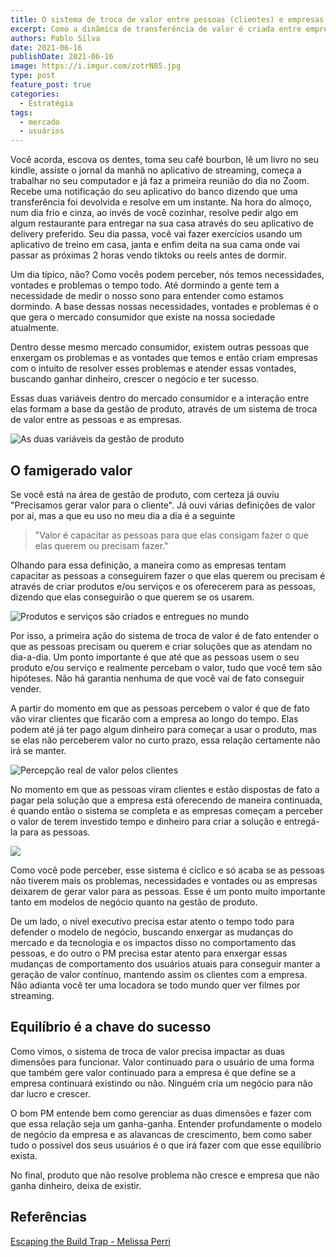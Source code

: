 ```yaml
---
title: O sistema de troca de valor entre pessoas (clientes) e empresas
excerpt: Como a dinâmica de transferência de valor é criada entre empresas e pessoas
authors: Pablo Silva
date: 2021-06-16
publishDate: 2021-06-16
image: https://i.imgur.com/zotrN85.jpg
type: post
feature_post: true
categories:
  - Estratégia
tags:
  - mercado
  - usuários
---
```


Você acorda, escova os dentes, toma seu café bourbon, lê um livro no seu kindle, assiste o jornal da manhã no aplicativo de streaming, começa a trabalhar no seu computador e já faz a primeira reunião do dia no Zoom. Recebe uma notificação do seu aplicativo do banco dizendo que uma transferência foi devolvida e resolve em um instante. Na hora do almoço, num dia frio e cinza, ao invés de você cozinhar, resolve pedir algo em algum restaurante para entregar na sua casa através do seu aplicativo de delivery preferido. Seu dia passa, você vai fazer exercícios usando um aplicativo de treino em casa, janta e enfim deita na sua cama onde vai passar as próximas 2 horas vendo tiktoks ou reels antes de dormir.

Um dia típico, não? Como vocês podem perceber, nós temos necessidades, vontades e problemas o tempo todo. Até dormindo a gente tem a necessidade de medir o nosso sono para entender como estamos dormindo. A base dessas nossas necessidades, vontades e problemas é o que gera o mercado consumidor que existe na nossa sociedade atualmente.

Dentro desse mesmo mercado consumidor, existem outras pessoas que enxergam os problemas e as vontades que temos e então criam empresas com o intuito de resolver esses problemas e atender essas vontades, buscando ganhar dinheiro, crescer o negócio e ter sucesso.

Essas duas variáveis dentro do mercado consumidor e a interação entre elas formam a base da gestão de produto, através de um sistema de troca de valor entre as pessoas e as empresas.

![](/images/posts/o-sistema-de-troca-de-valor-entre-pessoas-e-empresas-1.jpeg "As duas variáveis da gestão de produto")

## O famigerado valor

Se você está na área de gestão de produto, com certeza já ouviu "Precisamos gerar valor para o cliente". Já ouvi várias definições de valor por aí, mas a que eu uso no meu dia a dia é a seguinte

> "Valor é capacitar as pessoas para que elas consigam fazer o que elas querem ou precisam fazer."

Olhando para essa definição, a maneira como as empresas tentam capacitar as pessoas a conseguirem fazer o que elas querem ou precisam é através de criar produtos e/ou serviços e os oferecerem para as pessoas, dizendo que elas conseguirão o que querem se os usarem.

![](/images/posts/o-sistema-de-troca-de-valor-entre-pessoas-e-empresas-2.jpeg "Produtos e serviços são criados e entregues no mundo")

Por isso, a primeira ação do sistema de troca de valor é de fato entender o que as pessoas precisam ou querem e criar soluções que as atendam no dia-a-dia. Um ponto importante é que até que as pessoas usem o seu produto e/ou serviço e realmente percebam o valor, tudo que você tem são hipóteses. Não há garantia nenhuma de que você vai de fato conseguir vender.

A partir do momento em que as pessoas percebem o valor é que de fato vão virar clientes que ficarão com a empresa ao longo do tempo. Elas podem até já ter pago algum dinheiro para começar a usar o produto, mas se elas não perceberem valor no curto prazo, essa relação certamente não irá se manter.

![](/images/posts/o-sistema-de-troca-de-valor-entre-pessoas-e-empresas-3.jpeg "Percepção real de valor pelos clientes")

No momento em que as pessoas viram clientes e estão dispostas de fato a pagar pela solução que a empresa está oferecendo de maneira continuada, é quando então o sistema se completa e as empresas começam a perceber o valor de terem investido tempo e dinheiro para criar a solução e entregá-la para as pessoas.

![](/images/posts/o-sistema-de-troca-de-valor-entre-pessoas-e-empresas-4.jpeg)

Como você pode perceber, esse sistema é cíclico e só acaba se as pessoas não tiverem mais os problemas, necessidades e vontades ou as empresas deixarem de gerar valor para as pessoas. Esse é um ponto muito importante tanto em modelos de negócio quanto na gestão de produto. 

De um lado, o nível executivo precisa estar atento o tempo todo para defender o modelo de negócio, buscando enxergar as mudanças do mercado e da tecnologia e os impactos disso no comportamento das pessoas, e do outro o PM precisa estar atento para enxergar essas mudanças de comportamento dos usuários atuais para conseguir manter a geração de valor contínuo, mantendo assim os clientes com a empresa. Não adianta você ter uma locadora se todo mundo quer ver filmes por streaming.

## Equilíbrio é a chave do sucesso

Como vimos, o sistema de troca de valor precisa impactar as duas dimensões para funcionar. Valor continuado para o usuário de uma forma que também gere valor continuado para a empresa é que define se a empresa continuará existindo ou não. Ninguém cria um negócio para não dar lucro e crescer.

O bom PM entende bem como gerenciar as duas dimensões e fazer com que essa relação seja um ganha-ganha. Entender profundamente o modelo de negócio da empresa e as alavancas de crescimento, bem como saber tudo o possível dos seus usuários é o que irá fazer com que esse equilíbrio exista.

No final, produto que não resolve problema não cresce e empresa que não ganha dinheiro, deixa de existir.

## Referências
[Escaping the Build Trap - Melissa Perri](https://www.amazon.com.br/Escaping-Build-Trap-Effective-Management-ebook/dp/B07K3QBWG1?__mk_pt_BR=%C3%85M%C3%85%C5%BD%C3%95%C3%91&crid=T4AABQ3SFWHJ&dchild=1&keywords=escaping+the+build+trap&qid=1621474648&sprefix=escaping+the+build,aps,279&sr=8-1&linkCode=sl1&tag=productoversee-20&linkId=5ca4efb7dcc196018a4358cbdd36d20c&language=pt_BR&ref_=as_li_ss_tl)